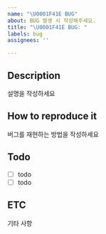 ```yaml
---
name: "\U0001F41E BUG"
about: BUG 발생 시 작성해주세요.
title: "\U0001F41E BUG: "
labels: bug
assignees: ''

---
```


## Description
설명을 작성하세요

## How to reproduce it
버그를 재현하는 방법을 작성하세요

## Todo
- [ ] todo
- [ ] todo

## ETC
기타 사항
